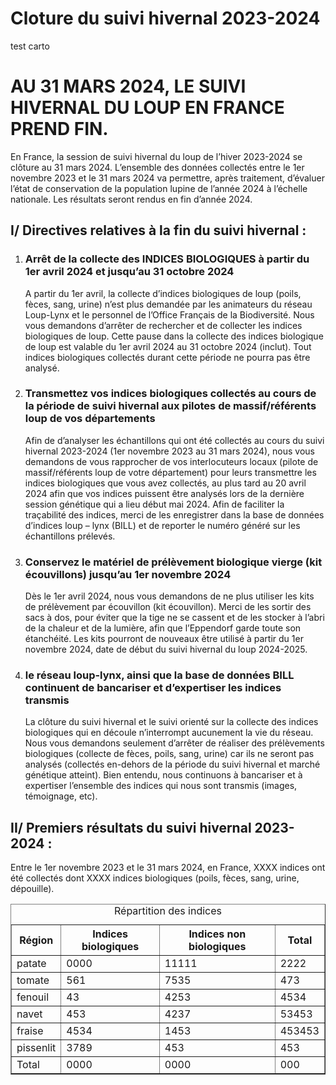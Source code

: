 # Cloture du suivi hivernal 2023-2024
test carto

<!DOCTYPE html>
<html lang="fr">
<head>
<meta charset="UTF-8">
<meta name="viewport" content="width=device-width, initial-scale=1.0">
<title>Suivi hivernal du loup en France</title>
</head>
<body>

<h1>AU 31 MARS 2024, LE SUIVI HIVERNAL DU LOUP EN FRANCE PREND FIN.</h1>

<p>En France, la session de suivi hivernal du loup de l’hiver 2023-2024 se clôture au 31 mars 2024. L’ensemble des données collectés entre le 1er novembre 2023 et le 31 mars 2024 va permettre, après traitement, d’évaluer l’état de conservation de la population lupine de l’année 2024 à l’échelle nationale. Les résultats seront rendus en fin d’année 2024.</p>

<h2>I/ Directives relatives à la fin du suivi hivernal :</h2>

<ol>
  <li>
    <h3>Arrêt de la collecte des INDICES BIOLOGIQUES à partir du 1er avril 2024 et jusqu’au 31 octobre 2024</h3>
    <p>A partir du 1er avril, la collecte d’indices biologiques de loup (poils, fèces, sang, urine) n’est plus demandée par les animateurs du réseau Loup-Lynx et le personnel de l’Office Français de la Biodiversité. Nous vous demandons d’arrêter de rechercher et de collecter les indices biologiques de loup. Cette pause dans la collecte des indices biologique de loup est valable du 1er avril 2024 au 31 octobre 2024 (inclut). Tout indices biologiques collectés durant cette période ne pourra pas être analysé.</p>
  </li>
  <li>
    <h3>Transmettez vos indices biologiques collectés au cours de la période de suivi hivernal aux pilotes de massif/référents loup de vos départements</h3>
    <p>Afin de d’analyser les échantillons qui ont été collectés au cours du suivi hivernal 2023-2024 (1er novembre 2023 au 31 mars 2024), nous vous demandons de vous rapprocher de vos interlocuteurs locaux (pilote de massif/référents loup de votre département) pour leurs transmettre les indices biologiques que vous avez collectés, au plus tard au 20 avril 2024 afin que vos indices puissent être analysés lors de la dernière session génétique qui a lieu début mai 2024. Afin de faciliter la traçabilité des indices, merci de les enregistrer dans la base de données d’indices loup – lynx (BILL) et de reporter le numéro généré sur les échantillons prélevés.</p>
  </li>
  <li>
    <h3>Conservez le matériel de prélèvement biologique vierge (kit écouvillons) jusqu’au 1er novembre 2024</h3>
    <p>Dès le 1er avril 2024, nous vous demandons de ne plus utiliser les kits de prélèvement par écouvillon (kit écouvillon). Merci de les sortir des sacs à dos, pour éviter que la tige ne se cassent et de les stocker à l’abri de la chaleur et de la lumière, afin que l’Eppendorf garde toute son étanchéité. Les kits pourront de nouveaux être utilisé à partir du 1er novembre 2024, date de début du suivi hivernal du loup 2024-2025.</p>
  </li>
  <li>
    <h3>le réseau loup-lynx, ainsi que la base de données BILL continuent de bancariser et d’expertiser les indices transmis</h3>
    <p>La clôture du suivi hivernal et le suivi orienté sur la collecte des indices biologiques qui en découle n’interrompt aucunement la vie du réseau. Nous vous demandons seulement d’arrêter de réaliser des prélèvements biologiques (collecte de fèces, poils, sang, urine) car ils ne seront pas analysés (collectés en-dehors de la période du suivi hivernal et marché génétique atteint). Bien entendu, nous continuons à bancariser et à expertiser l’ensemble des indices qui nous sont transmis (images, témoignage, etc).</p>
  </li>
</ol>

<h2>II/ Premiers résultats du suivi hivernal 2023-2024 :</h2>

<p>Entre le 1er novembre 2023 et le 31 mars 2024, en France, XXXX indices ont été collectés dont XXXX indices biologiques (poils, fèces, sang, urine, dépouille).</p>

<table border="1">
  <caption>Répartition des indices</caption>
  <thead>
    <tr>
      <th>Région</th>
      <th>Indices biologiques</th>
      <th>Indices non biologiques</th>
      <th>Total</th>
    </tr>
  </thead>
  <tbody>
    <tr>
      <td>patate</td>
      <td>0000</td>
      <td>11111</td>
      <td>2222</td>
    </tr>
    <tr>
      <td>tomate</td>
      <td>561</td>
      <td>7535</td>
      <td>473</td>
    </tr>
    <tr>
      <td>fenouil</td>
      <td>43</td>
      <td>4253</td>
      <td>4534</td>
    </tr>
    <tr>
      <td>navet</td>
      <td>453</td>
      <td>4237</td>
      <td>53453</td>
    </tr>
    <tr>
      <td>fraise</td>
      <td>4534</td>
      <td>1453</td>
      <td>453453</td>
    </tr>
    <tr>
      <td>pissenlit</td>
      <td>3789</td>
      <td>453</td>
      <td>453</td>
    </tr>
    <tr>
      <td>Total</td>
      <td>0000</td>
      <td>0000</td>
      <td>000</td>
    </tr
